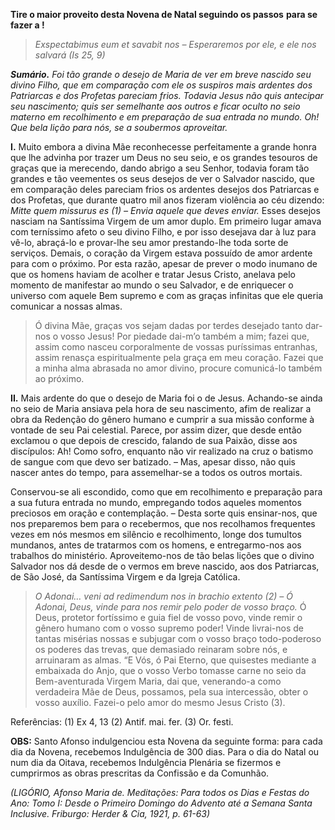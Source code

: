 **Tire o maior proveito desta Novena de Natal seguindo os passos** **para se fazer a !**

> *Exspectabimus eum et savabit nos – Esperaremos por ele, e ele nos salvará (Is 25, 9)*

***Sumário.** Foi tão grande o desejo de Maria de ver em breve nascido seu divino Filho, que em comparação com ele os suspiros mais ardentes dos Patriarcas e dos Profetas pareciam frios. Todavia Jesus não quis antecipar seu nascimento; quis ser semelhante aos outros e ficar oculto no seio materno em recolhimento e em preparação de sua entrada no mundo. Oh! Que bela lição para nós, se a soubermos aproveitar.*

**I.** Muito embora a divina Mãe reconhecesse perfeitamente a grande honra que lhe advinha por trazer um Deus no seu seio, e os grandes tesouros de graças que ia merecendo, dando abrigo a seu Senhor, todavia foram tão grandes e tão veementes os seus desejos de ver o Salvador nascido, que em comparação deles pareciam frios os ardentes desejos dos Patriarcas e dos Profetas, que durante quatro mil anos fizeram violência ao céu dizendo: *Mitte quem missurus es (1) – Envia aquele que deves enviar.* Esses desejos nasciam na Santíssima Virgem de um amor duplo. Em primeiro lugar amava com terníssimo afeto o seu divino Filho, e por isso desejava dar à luz para vê-lo, abraçá-lo e provar-lhe seu amor prestando-lhe toda sorte de serviços. Demais, o coração da Virgem estava possuído de amor ardente para com o próximo. Por esta razão, apesar de prever o modo inumano de que os homens haviam de acolher e tratar Jesus Cristo, anelava pelo momento de manifestar ao mundo o seu Salvador, e de enriquecer o universo com aquele Bem supremo e com as graças infinitas que ele queria comunicar a nossas almas.

> Ó divina Mãe, graças vos sejam dadas por terdes desejado tanto dar-nos o vosso Jesus! Por piedade dai-m’o também a mim; fazei que, assim como nasceu corporalmente de vossas puríssimas entranhas, assim renasça espiritualmente pela graça em meu coração. Fazei que a minha alma abrasada no amor divino, procure comunicá-lo também ao próximo.

**II.** Mais ardente do que o desejo de Maria foi o de Jesus. Achando-se ainda no seio de Maria ansiava pela hora de seu nascimento, afim de realizar a obra da Redenção do gênero humano e cumprir a sua missão conforme à vontade de seu Pai celestial. Parece, por assim dizer, que desde então exclamou o que depois de crescido, falando de sua Paixão, disse aos discípulos: Ah! Como sofro, enquanto não vir realizado na cruz o batismo de sangue com que devo ser batizado. – Mas, apesar disso, não quis nascer antes do tempo, para assemelhar-se a todos os outros mortais.

Conservou-se ali escondido, como que em recolhimento e preparação para a sua futura entrada no mundo, empregando todos aqueles momentos preciosos em oração e contemplação. – Desta sorte quis ensinar-nos, que nos preparemos bem para o recebermos, que nos recolhamos frequentes vezes em nós mesmos em silêncio e recolhimento, longe dos tumultos mundanos, antes de tratarmos com os homens, e entregarmo-nos aos trabalhos do ministério. Aproveitemo-nos de tão belas lições que o divino Salvador nos dá desde de o vermos em breve nascido, aos dos Patriarcas, de São José, da Santíssima Virgem e da Igreja Católica.

> *O Adonai… veni ad redimendum nos in brachio extento (2) – Ó Adonai, Deus, vinde para nos remir pelo poder de vosso braço.* Ó Deus, protetor fortíssimo e guia fiel de vosso povo, vinde remir o gênero humano com o vosso supremo poder! Vinde livrai-nos de tantas misérias nossas e subjugar com o vosso braço todo-poderoso os poderes das trevas, que demasiado reinaram sobre nós, e arruinaram as almas. “E Vós, ó Pai Eterno, que quisestes mediante a embaixada do Anjo, que o vosso Verbo tomasse carne no seio da Bem-aventurada Virgem Maria, dai que, venerando-a como verdadeira Mãe de Deus, possamos, pela sua intercessão, obter o vosso auxílio. Fazei-o pelo amor do mesmo Jesus Cristo (3).

Referências: (1) Ex 4, 13 (2) Antif. mai. fer. (3) Or. festi.

**OBS:** Santo Afonso indulgenciou esta Novena da seguinte forma: para cada dia da Novena, recebemos Indulgência de 300 dias. Para o dia do Natal ou num dia da Oitava, recebemos Indulgência Plenária se fizermos e cumprirmos as obras prescritas da Confissão e da Comunhão.

*(LIGÓRIO, Afonso Maria de. Meditações: Para todos os Dias e Festas do Ano: Tomo I: Desde o Primeiro Domingo do Advento até a Semana Santa Inclusive. Friburgo: Herder & Cia, 1921, p. 61-63)*
